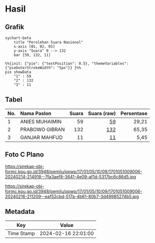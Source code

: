 # Hasil

## Grafik

```mermaid
xychart-beta
    title "Perolehan Suara Nasional"
    x-axis [01, 02, 03]
    y-axis "Suara" 0 --> 132
    bar [59, 132, 11]
```

```mermaid
%%{init: {"pie": {"textPosition": 0.5}, "themeVariables": {"pieOuterStrokeWidth": "5px"}} }%%
pie showData
    "1" : 59
    "2" : 132
    "3" : 11
```

## Tabel

| No. | Nama Paslon    | Suara | Suara (raw) | Persentase |
|:--- |:-------------- | -----:| -----------:| ----------:|
| 1   | ANIES MUHAIMIN | 59    | [59][p-1]   | 29,21      |
| 2   | PRABOWO GIBRAN | 132   | [132][p-2]  | 65,35      |
| 3   | GANJAR MAHFUD  | 11    | [11][p-3]   | 5,45       |


[p-1]: https://github.com/gigit-pemilu/pemilu-2024/blob/main/pilpres/hitung-suara/sub/17-bengkulu/sub/01-bengkulu-selatan/sub/05-kota-manna/sub/1009-gunung-ayu/sub/006-tps/sub/paslon-1.txt
[p-2]: https://github.com/gigit-pemilu/pemilu-2024/blob/main/pilpres/hitung-suara/sub/17-bengkulu/sub/01-bengkulu-selatan/sub/05-kota-manna/sub/1009-gunung-ayu/sub/006-tps/sub/paslon-2.txt
[p-3]: https://github.com/gigit-pemilu/pemilu-2024/blob/main/pilpres/hitung-suara/sub/17-bengkulu/sub/01-bengkulu-selatan/sub/05-kota-manna/sub/1009-gunung-ayu/sub/006-tps/sub/paslon-3.txt

## Foto C Plano

https://sirekap-obj-formc.kpu.go.id/3948/pemilu/ppwp/17/01/05/10/09/1701051009006-20240214-214918--7fa3aef8-3641-4e09-af1d-5317bc6c86d5.jpg

https://sirekap-obj-formc.kpu.go.id/3948/pemilu/ppwp/17/01/05/10/09/1701051009006-20240216-211209--eaf52cbd-517a-4b61-80b7-3d49985274b5.jpg


## Metadata

| Key        | Value               |
| ---------- | ------------------- |
| Time Stamp | 2024-02-16 22:01:00 |



